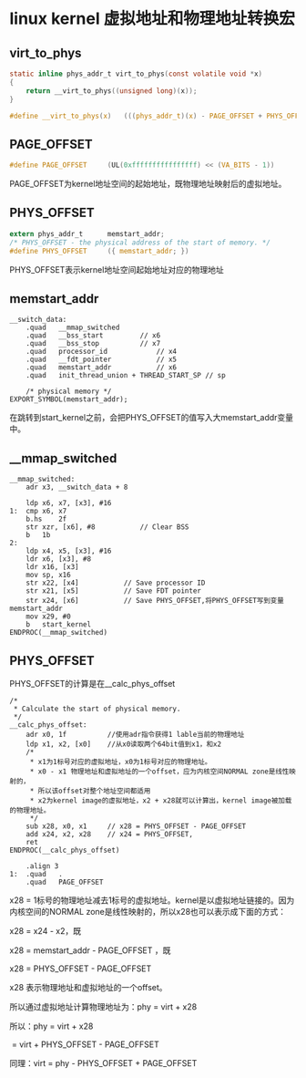 # linux kernel 虚拟地址和物理地址转换宏

## virt_to_phys

```c
static inline phys_addr_t virt_to_phys(const volatile void *x)
{
	return __virt_to_phys((unsigned long)(x));
}
```

```c
#define __virt_to_phys(x)	(((phys_addr_t)(x) - PAGE_OFFSET + PHYS_OFFSET))
```

## PAGE_OFFSET

```c
#define PAGE_OFFSET		(UL(0xffffffffffffffff) << (VA_BITS - 1))
```

PAGE_OFFSET为kernel地址空间的起始地址，既物理地址映射后的虚拟地址。

## PHYS_OFFSET

```c
extern phys_addr_t		memstart_addr;
/* PHYS_OFFSET - the physical address of the start of memory. */
#define PHYS_OFFSET		({ memstart_addr; })
```

PHYS_OFFSET表示kernel地址空间起始地址对应的物理地址

## memstart_addr

```assembly
__switch_data:
	.quad	__mmap_switched
	.quad	__bss_start			// x6
	.quad	__bss_stop			// x7
	.quad	processor_id			// x4
	.quad	__fdt_pointer			// x5
	.quad	memstart_addr			// x6
	.quad	init_thread_union + THREAD_START_SP // sp
	
	/* physical memory */
EXPORT_SYMBOL(memstart_addr);
```

在跳转到start_kernel之前，会把PHYS_OFFSET的值写入大memstart_addr变量中。

## __mmap_switched

```assembly
__mmap_switched:
	adr	x3, __switch_data + 8

	ldp	x6, x7, [x3], #16
1:	cmp	x6, x7
	b.hs	2f
	str	xzr, [x6], #8			// Clear BSS
	b	1b
2:
	ldp	x4, x5, [x3], #16
	ldr	x6, [x3], #8
	ldr	x16, [x3]
	mov	sp, x16
	str	x22, [x4]			// Save processor ID
	str	x21, [x5]			// Save FDT pointer
	str	x24, [x6]			// Save PHYS_OFFSET,将PHYS_OFFSET写到变量memstart_addr
	mov	x29, #0
	b	start_kernel
ENDPROC(__mmap_switched)
```

## PHYS_OFFSET

PHYS_OFFSET的计算是在__calc_phys_offset

```assembly
/*
 * Calculate the start of physical memory.
 */
__calc_phys_offset:
	adr	x0, 1f			//使用adr指令获得1 lable当前的物理地址
	ldp	x1, x2, [x0]	//从x0读取两个64bit值到x1，和x2
	/*
	 * x1为1标号对应的虚拟地址，x0为1标号对应的物理地址。
	 * x0 - x1 物理地址和虚拟地址的一个offset，应为内核空间NORMAL zone是线性映射的，
	 * 所以该offset对整个地址空间都适用
	 * x2为kernel image的虚拟地址，x2 + x28就可以计算出，kernel image被加载的物理地址。
	 */
	sub	x28, x0, x1		// x28 = PHYS_OFFSET - PAGE_OFFSET 
	add	x24, x2, x28	// x24 = PHYS_OFFSET,
	ret
ENDPROC(__calc_phys_offset)

	.align 3
1:	.quad	.
	.quad	PAGE_OFFSET
```

x28 = 1标号的物理地址减去1标号的虚拟地址。kernel是以虚拟地址链接的。因为内核空间的NORMAL zone是线性映射的，所以x28也可以表示成下面的方式：

x28 = x24 - x2，既

x28 = memstart_addr - PAGE_OFFSET ，既

x28 = PHYS_OFFSET - PAGE_OFFSET 

x28 表示物理地址和虚拟地址的一个offset。

所以通过虚拟地址计算物理地址为：phy = virt + x28

所以：phy = virt + x28

​		= virt +  PHYS_OFFSET - PAGE_OFFSET

同理：virt = phy  - PHYS_OFFSET + PAGE_OFFSET  